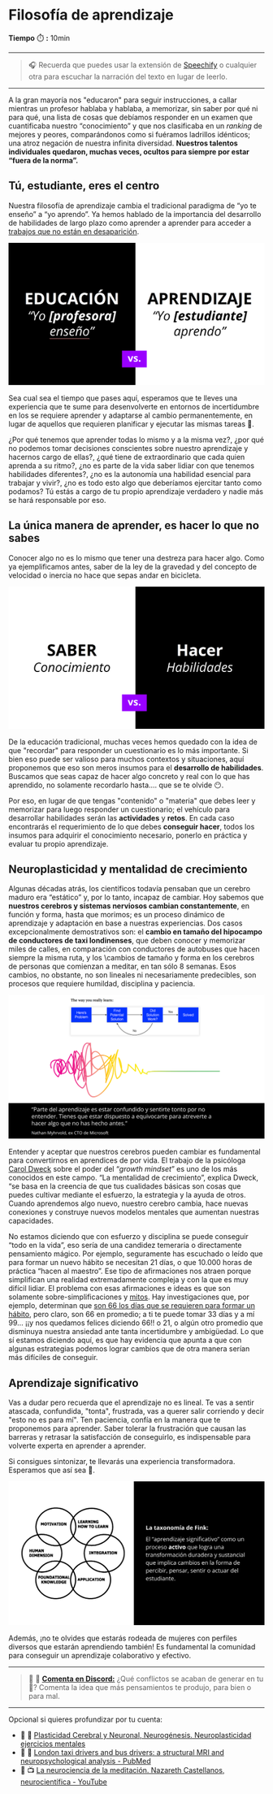 # Filosofía de aprendizaje

**Tiempo** :stopwatch: **:** 10min

***

> :headphones: Recuerda que puedes usar la extensión de [Speechify](https://speechify.com/es/extension-de-chrome/) o cualquier otra para escuchar la narración del texto en lugar de leerlo.

***

A la gran mayoría nos "educaron" para seguir instrucciones, a callar mientras un profesor hablaba y hablaba, a memorizar, sin saber por qué ni para qué, una lista de cosas que debíamos responder en un examen que cuantificaba nuestro “conocimiento” y que nos clasificaba en un _ranking_ de mejores y peores, comparándonos como si fuéramos ladrillos idénticos; una atroz negación de nuestra infinita diversidad. **Nuestros talentos individuales quedaron, muchas veces, ocultos para siempre por estar “fuera de la norma”.**

## Tú, estudiante, eres el centro

Nuestra filosofía de aprendizaje cambia el tradicional paradigma de “yo te enseño” a “yo aprendo”. Ya hemos hablado de la importancia del desarrollo de habilidades de largo plazo como aprender a aprender para acceder a [trabajos que no están en desaparición](lea\_model\_02\_work.md).

![](https://github.com/Laboratoria/digitaljumpstart-curriculum/blob/main/LEA/00_assets/2024-03-07-16-22-25-image.png)

Sea cual sea el tiempo que pases aquí, esperamos que te lleves una experiencia que te sume para desenvolverte en entornos de incertidumbre en los se requiere aprender y adaptarse al cambio permanentemente, en lugar de aquellos que requieren planificar y ejecutar las mismas tareas :t-rex:.

¿Por qué tenemos que aprender todas lo mismo y a la misma vez?, ¿por qué no podemos tomar decisiones conscientes sobre nuestro aprendizaje y hacernos cargo de ellas?, ¿qué tiene de extraordinario que cada quien aprenda a su ritmo?, ¿no es parte de la vida saber lidiar con que tenemos habilidades diferentes?, ¿no es la autonomía una habilidad esencial para trabajar y vivir?, ¿no es todo esto algo que deberíamos ejercitar tanto como podamos? Tú estás a cargo de tu propio aprendizaje verdadero y nadie más se hará responsable por eso.

## La única manera de aprender, es hacer lo que no sabes

Conocer algo no es lo mismo que tener una destreza para hacer algo. Como ya ejemplificamos antes, saber de la ley de la gravedad y del concepto de velocidad o inercia no hace que sepas andar en bicicleta.

![](https://github.com/Laboratoria/digitaljumpstart-curriculum/blob/main/LEA/00_assets/2024-03-07-16-25-14-image.png)

De la educación tradicional, muchas veces hemos quedado con la idea de que "recordar" para responder un cuestionario es lo más importante. Si bien eso puede ser valioso para muchos contextos y situaciones, aquí proponemos que eso son meros insumos para el **desarrollo de habilidades**. Buscamos que seas capaz de hacer algo concreto y real con lo que has aprendido, no solamente recordarlo hasta.... que se te olvide 😶.

Por eso, en lugar de que tengas "contenido" o "materia" que debes leer y memorizar para luego responder un cuestionario; el vehículo para desarrollar habilidades serán las **actividades** y **retos**. En cada caso encontrarás el requerimiento de lo que debes **conseguir hacer**, todos los insumos para adquirir el conocimiento necesario, ponerlo en práctica y evaluar tu propio aprendizaje.

## Neuroplasticidad y mentalidad de crecimiento

Algunas décadas atrás, los científicos todavía pensaban que un cerebro maduro era “estático” y, por lo tanto, incapaz de cambiar. Hoy sabemos que **nuestros cerebros y sistemas nerviosos cambian constantemente**, en función y forma, hasta que morimos; es un proceso dinámico de aprendizaje y adaptación en base a nuestras experiencias. Dos casos excepcionalmente demostrativos son: el **cambio en tamaño del hipocampo de conductores de taxi londinenses**, que deben conocer y memorizar miles de calles, en comparación con conductores de autobuses que hacen siempre la misma ruta, y los \cambios de tamaño y forma en los cerebros de personas que comienzan a meditar, en tan sólo 8 semanas. Esos cambios, no obstante, no son lineales ni necesariamente predecibles, son procesos que requiere humildad, disciplina y paciencia.

![](https://github.com/Laboratoria/digitaljumpstart-curriculum/blob/main/LEA/00_assets/2024-03-07-16-25-59-image.png)

Entender y aceptar que nuestros cerebros pueden cambiar es fundamental para convertirnos en aprendices de por vida. El trabajo de la psicóloga [Carol Dweck](https://es.wikipedia.org/wiki/Carol\_Dweck) sobre el poder del “_growth mindset_” es uno de los más conocidos en este campo. “La mentalidad de crecimiento”, explica Dweck, “se basa en la creencia de que tus cualidades básicas son cosas que puedes cultivar mediante el esfuerzo, la estrategia y la ayuda de otros. Cuando aprendemos algo nuevo, nuestro cerebro cambia, hace nuevas conexiones y construye nuevos modelos mentales que aumentan nuestras capacidades.

No estamos diciendo que con esfuerzo y disciplina se puede conseguir “todo en la vida”, eso sería de una candidez temeraria o directamente pensamiento mágico. Por ejemplo, seguramente has escuchado o leído que para formar un nuevo hábito se necesitan 21 días, o que 10.000 horas de práctica “hacen al maestro”. Ese tipo de afirmaciones nos atraen porque simplifican una realidad extremadamente compleja y con la que es muy difícil lidiar. El problema con esas afirmaciones e ideas es que son solamente sobre-simplificaciones y [mitos](https://www.6seconds.org/2018/02/09/the-great-practice-myth-debunking-the-10000-hour-rule-and-what-you-actually-need-to-know-about-practice/). Hay investigaciones que, por ejemplo, determinan que [son 66 los días que se requieren para formar un hábito](https://jamesclear.com/new-habit), pero claro, son 66 en promedio; a ti te puede tomar 33 días y a mí 99… ¡¡y nos quedamos felices diciendo 66!! o 21, o algún otro promedio que disminuya nuestra ansiedad ante tanta incertidumbre y ambigüedad. Lo que sí estamos diciendo aquí, es que hay evidencia que apunta a que con algunas estrategias podemos lograr cambios que de otra manera serían más difíciles de conseguir.

## Aprendizaje significativo

Vas a dudar pero recuerda que el aprendizaje no es lineal. Te vas a sentir atascada, confundida, "tonta", frustrada, vas a querer salir corriendo y decir "esto no es para mí". Ten paciencia, confía en la manera que te proponemos para aprender. Saber tolerar la frustración que causan las barreras y retrasar la satisfacción de conseguirlo, es indispensable para volverte experta en aprender a aprender.

Si consigues sintonizar, te llevarás una experiencia transformadora. Esperamos que así sea :black_heart:.

![](https://github.com/Laboratoria/digitaljumpstart-curriculum/blob/main/LEA/00_assets/2024-03-07-16-26-06-image.png)

Además, ¡no te olvides que estarás rodeada de mujeres con perfiles diversos que estarán aprendiendo también! Es fundamental la comunidad para conseguir un aprendizaje colaborativo y efectivo.

***

> :mega: 💬 [**Comenta en Discord:**](https://discord.com/channels/1209273049304666113/1215446781375160360) ¿Qué conflictos se acaban de generar en tu 🧠? Comenta la idea que más pensamientos te produjo, para bien o para mal.

***

Opcional si quieres profundizar por tu cuenta:

* :seedling: 📄 [Plasticidad Cerebral y Neuronal, Neurogénesis. Neuroplasticidad ejercicios mentales](https://www.cognifit.com/es/plasticidad-cerebral)
* :seedling: 📄 [London taxi drivers and bus drivers: a structural MRI and neuropsychological analysis - PubMed](https://pubmed.ncbi.nlm.nih.gov/17024677/)
* :seedling: 📺 [La neurociencia de la meditación. Nazareth Castellanos, neurocientífica - YouTube](https://youtu.be/5xOGYn0KvnU?si=dqc30-UOAI\_f24ag)
